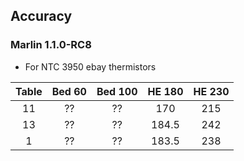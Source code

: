 ## Accuracy

### Marlin 1.1.0-RC8
* For NTC 3950 ebay thermistors

| Table | Bed 60 | Bed 100 | HE 180 | HE 230 |
| :---: | :---: | :---: |:---: | :---: |
| 11 | ?? | ?? | 170 | 215 |
| 13 | ?? | ?? | 184.5 |242 |
| 1 | ?? | ?? | 183.5 | 238 |

<!--stackedit_data:
eyJoaXN0b3J5IjpbLTE3MzYyMzUwMTAsMjA0NTE5ODE0NCwtMj
U3NjI0MDExXX0=
-->